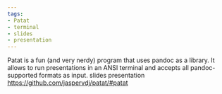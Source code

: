 ```yaml
---
tags:
- Patat
- terminal
- slides
- presentation
---
```


Patat is a fun (and very nerdy) program that uses pandoc as a library.
It allows to run presentations in an ANSI terminal and accepts all
pandoc-supported formats as input. slides presentation
https://github.com/jaspervdj/patat/#patat
